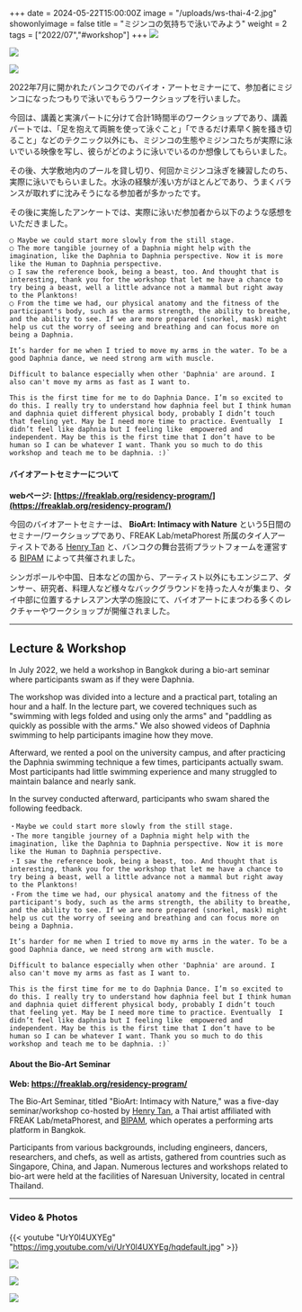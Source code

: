 +++
date = 2024-05-22T15:00:00Z
image = "/uploads/ws-thai-4-2.jpg"
showonlyimage = false
title = "ミジンコの気持ちで泳いでみよう"
weight = 2
tags = ["2022/07","#workshop"]
+++
![](/uploads/ws-thai-2.jpg)

![](/uploads/ws-thai-4.jpg)

![](/uploads/ws-thai-1.jpg)


2022年7月に開かれたバンコクでのバイオ・アートセミナーにて、参加者にミジンコになったつもりで泳いでもらうワークショップを行いました。

今回は、講義と実演パートに分けて合計1時間半のワークショップであり、講義パートでは、「足を抱えて両腕を使って泳ぐこと」「できるだけ素早く腕を掻き切ること」などのテクニック以外にも、ミジンコの生態やミジンコたちが実際に泳いでいる映像を写し、彼らがどのように泳いでいるのか想像してもらいました。  

その後、大学敷地内のプールを貸し切り、何回かミジンコ泳ぎを練習したのち、実際に泳いでもらいました。水泳の経験が浅い方がほとんどであり、うまくバランスが取れずに沈みそうになる参加者が多かったです。

その後に実施したアンケートでは、実際に泳いだ参加者から以下のような感想をいただきました。
```
◯ Maybe we could start more slowly from the still stage.
◯ The more tangible journey of a Daphnia might help with the imagination, like the Daphnia to Daphnia perspective. Now it is more like the Human to Daphnia perspective.
◯ I saw the reference book, being a beast, too. And thought that is interesting, thank you for the workshop that let me have a chance to try being a beast, well a little advance not a mammal but right away to the Planktons!
◯ From the time we had, our physical anatomy and the fitness of the participant's body, such as the arms strength, the ability to breathe, and the ability to see. If we are more prepared (snorkel, mask) might help us cut the worry of seeing and breathing and can focus more on being a Daphnia.
```
```
It’s harder for me when I tried to move my arms in the water. To be a good Daphnia dance, we need strong arm with muscle.  
```
```
Difficult to balance especially when other 'Daphnia' are around. I also can't move my arms as fast as I want to.
```
```
This is the first time for me to do Daphnia Dance. I’m so excited to do this. I really try to understand how daphnia feel but I think human and daphnia quiet different physical body, probably I didn’t touch that feeling yet. May be I need more time to practice. Eventually  I didn’t feel like daphnia but I feeling like  empowered and independent. May be this is the first time that I don’t have to be human so I can be whatever I want. Thank you so much to do this workshop and teach me to be daphnia. :)`
```

#### バイオアートセミナーについて
**webページ: [https://freaklab.org/residency-program/](https://freaklab.org/residency-program/)**

今回のバイオアートセミナーは、 **BioArt: Intimacy with Nature** という5日間のセミナー/ワークショップであり、FREAK Lab/metaPhorest 所属のタイ人アーティストである [Henry Tan](https://www.henryandpartners.com/biography/) と、バンコクの舞台芸術プラットフォームを運営する [BIPAM](https://www.bipam.org/aboutbipam) によって共催されました。

シンガポールや中国、日本などの国から、アーティスト以外にもエンジニア、ダンサー、研究者、料理人など様々なバックグラウンドを持った人々が集まり、タイ中部に位置するナレスアン大学の施設にて、バイオアートにまつわる多くのレクチャーやワークショップが開催されました。

---

## Lecture & Workshop
In July 2022, we held a workshop in Bangkok during a bio-art seminar where participants swam as if they were Daphnia.

The workshop was divided into a lecture and a practical part, totaling an hour and a half. In the lecture part, we covered techniques such as "swimming with legs folded and using only the arms" and "paddling as quickly as possible with the arms." We also showed videos of Daphnia swimming to help participants imagine how they move.

Afterward, we rented a pool on the university campus, and after practicing the Daphnia swimming technique a few times, participants actually swam. Most participants had little swimming experience and many struggled to maintain balance and nearly sank.

In the survey conducted afterward, participants who swam shared the following feedback.
```
・Maybe we could start more slowly from the still stage.
・The more tangible journey of a Daphnia might help with the imagination, like the Daphnia to Daphnia perspective. Now it is more like the Human to Daphnia perspective.
・I saw the reference book, being a beast, too. And thought that is interesting, thank you for the workshop that let me have a chance to try being a beast, well a little advance not a mammal but right away to the Planktons!
・From the time we had, our physical anatomy and the fitness of the participant's body, such as the arms strength, the ability to breathe, and the ability to see. If we are more prepared (snorkel, mask) might help us cut the worry of seeing and breathing and can focus more on being a Daphnia.
```
```
It’s harder for me when I tried to move my arms in the water. To be a good Daphnia dance, we need strong arm with muscle.  
```
```
Difficult to balance especially when other 'Daphnia' are around. I also can't move my arms as fast as I want to.
```
```
This is the first time for me to do Daphnia Dance. I’m so excited to do this. I really try to understand how daphnia feel but I think human and daphnia quiet different physical body, probably I didn’t touch that feeling yet. May be I need more time to practice. Eventually  I didn’t feel like daphnia but I feeling like  empowered and independent. May be this is the first time that I don’t have to be human so I can be whatever I want. Thank you so much to do this workshop and teach me to be daphnia. :)`
```
#### About the Bio-Art Seminar
**Web: https://freaklab.org/residency-program/**

The Bio-Art Seminar, titled "BioArt: Intimacy with Nature," was a five-day seminar/workshop co-hosted by [Henry Tan](https://www.henryandpartners.com/biography/), a Thai artist affiliated with FREAK Lab/metaPhorest, and [BIPAM](https://www.bipam.org/aboutbipam), which operates a performing arts platform in Bangkok.

Participants from various backgrounds, including engineers, dancers, researchers, and chefs, as well as artists, gathered from countries such as Singapore, China, and Japan. Numerous lectures and workshops related to bio-art were held at the facilities of Naresuan University, located in central Thailand.


---
### Video & Photos

{{< youtube "UrY0l4UXYEg" "https://img.youtube.com/vi/UrY0l4UXYEg/hqdefault.jpg" >}}


![](/uploads/ws-thai-3.jpg)

![](/uploads/ws-thai-3-2.jpg)

![](/uploads/ws-thai-5.jpg)
